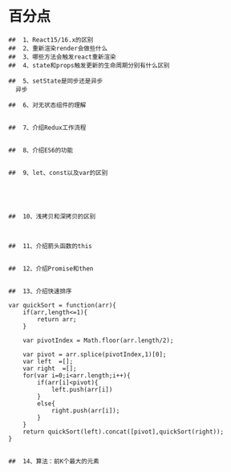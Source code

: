 # 百分点


	##  1、React15/16.x的区别
	##  2、重新渲染render会做些什么
	##  3、哪些方法会触发react重新渲染
	##  4、state和props触发更新的生命周期分别有什么区别
	
	##  5、setState是同步还是异步
      异步

	##  6、对无状态组件的理解


	##  7、介绍Redux工作流程


	##  8、介绍ES6的功能


	##  9、let、const以及var的区别
      




	##  10、浅拷贝和深拷贝的区别



	##  11、介绍箭头函数的this


	##  12、介绍Promise和then


	##  13、介绍快速排序
 
	var quickSort = function(arr){
		if(arr,length<=1){
			return arr;
		}
		
		var pivotIndex = Math.floor(arr.length/2);

		var pivot = arr.splice(pivotIndex,1)[0];
		var left  =[];
		var right  =[];
		for(var i=0;i<arr.length;i++){
			if(arr[i]<pivot){
				left.push(arr[i])
			}
			else{
				right.push(arr[i]);
			}
		}
		return quickSort(left).concat([pivot],quickSort(right));
	}


	##  14、算法：前K个最大的元素


